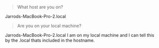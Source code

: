 > What host are you on?

Jarrods-MacBook-Pro-2.local

> Are you on your local machine?

Jarrods-MacBook-Pro-2.local I am on my local machine and I can tell this by the .local thats included in the hostname.

